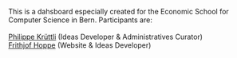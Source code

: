 This is a dahsboard especially created for the Economic School for Computer Science in Bern.
Participants are:<br>
<br>
[Philippe Krüttli](https://github.com/kruettlip) (Ideas Developer & Administratives Curator)<br>
[Frithjof Hoppe](https://github.com/frithjofhoppe) (Website & Ideas Developer)

